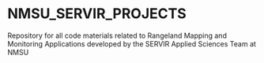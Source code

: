 # NMSU_SERVIR_PROJECTS
Repository for all code materials related to Rangeland Mapping and Monitoring Applications developed by the SERVIR Applied Sciences Team at NMSU
